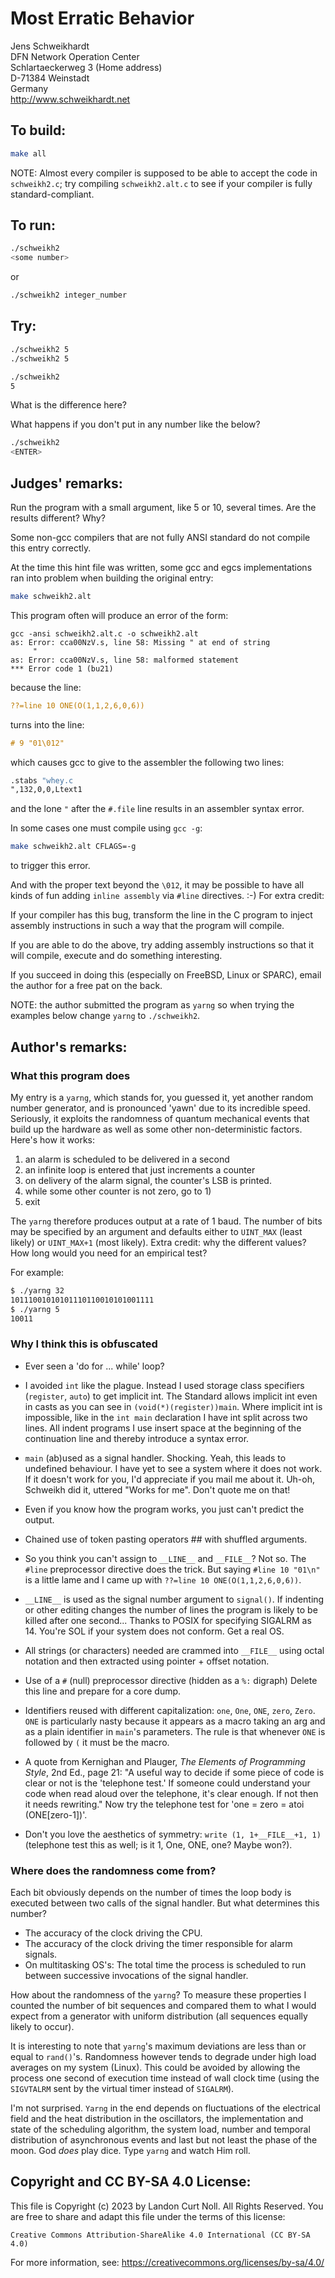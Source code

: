 # Most Erratic Behavior

Jens Schweikhardt  
DFN Network Operation Center  
Schlartaeckerweg 3 (Home address)  
D-71384 Weinstadt  
Germany  
<http://www.schweikhardt.net>  


## To build:

```sh
make all
```

NOTE: Almost every compiler is supposed to be able to accept the code in
`schweikh2.c`; try compiling `schweikh2.alt.c` to see if your compiler
is fully standard-compliant.

## To run:


```sh
./schweikh2
<some number> 
```

or

```sh
./schweikh2 integer_number
```

## Try:

```sh
./schweikh2 5
./schweikh2 5

./schweikh2
5
```

What is the difference here?

What happens if you don't put in any number like the below?

```sh
./schweikh2
<ENTER>
```


## Judges' remarks:

Run the program with a small argument, like 5 or 10, several times.  Are the
results different? Why?

Some non-gcc compilers that are not fully ANSI standard do not compile this
entry correctly.

At the time this hint file was written, some gcc and egcs implementations ran
into problem when building the original entry:

```sh
make schweikh2.alt
```

This program often will produce an error of the form:

```
gcc -ansi schweikh2.alt.c -o schweikh2.alt
as: Error: cca00NzV.s, line 58: Missing " at end of string
     "
as: Error: cca00NzV.s, line 58: malformed statement
*** Error code 1 (bu21)
```

because the line:

```c
??=line 10 ONE(O(1,1,2,6,0,6))
```

turns into the line:

```c
# 9 "01\012"

```

which causes gcc to give to the assembler the following two lines:

```asm
.stabs "whey.c
",132,0,0,Ltext1
```

and the lone `"` after the `#.file` line results in an assembler syntax error.

In some cases one must compile using `gcc -g`:

```sh
make schweikh2.alt CFLAGS=-g
```

to trigger this error.

And with the proper text beyond the `\012`, it may be possible to have
all kinds of fun adding `inline assembly` via `#line` directives.  :-)
For extra credit:

If your compiler has this bug, transform the line in the C
program to inject assembly instructions in such a way that
the program will compile.

If you are able to do the above, try adding assembly instructions
so that it will compile, execute and do something interesting.

If you succeed in doing this (especially on FreeBSD, Linux or SPARC),
email the author for a free pat on the back.

NOTE: the author submitted the program as `yarng` so when trying the examples
below change `yarng` to `./schweikh2`.

## Author's remarks:

### What this program does

My entry is a `yarng`, which stands for, you guessed it, yet another
random number generator, and is pronounced 'yawn' due to its
incredible speed.  Seriously, it exploits the randomness of quantum
mechanical events that build up the hardware as well as some other
non-deterministic factors.  Here's how it works:

1. an alarm is scheduled to be delivered in a second
2. an infinite loop is entered that just increments a counter
3. on delivery of the alarm signal, the counter's LSB is printed.
4. while some other counter is not zero, go to 1)
5. exit

The `yarng` therefore produces output at a rate of 1 baud. The number of
bits may be specified by an argument and defaults either to `UINT_MAX`
(least likely) or `UINT_MAX+1` (most likely). Extra credit: why the
different values? How long would you need for an empirical test?

For example:

```sh
$ ./yarng 32
10111001010101110110010101001111
$ ./yarng 5
10011
```

### Why I think this is obfuscated

- Ever seen a 'do for ... while' loop?

- I avoided `int` like the plague. Instead I used storage class specifiers
(`register`, `auto`) to get implicit int. The Standard allows implicit int even in
casts as you can see in `(void(*)(register))main`. Where implicit int is
impossible, like in the `int main` declaration I have int split across two
lines. All indent programs I use insert space at the beginning of the
continuation line and thereby introduce a syntax error.

- `main` (ab)used as a signal handler. Shocking. Yeah, this leads to undefined
behaviour. I have yet to see a system where it does not work. If it doesn't work
for you, I'd appreciate if you mail me about it.  Uh-oh, Schweikh did it,
uttered "Works for me". Don't quote me on that!

- Even if you know how the program works, you just can't predict the output.

- Chained use of token pasting operators ## with shuffled arguments.

- So you think you can't assign to `__LINE__` and `__FILE__`? Not so. The `#line`
preprocessor directive does the trick. But saying `#line 10 "01\n"` is a little
lame and I came up with `??=line 10 ONE(O(1,1,2,6,0,6))`.

- `__LINE__` is used as the signal number argument to `signal()`. If indenting or
other editing changes the number of lines the program is likely to be killed
after one second... Thanks to POSIX for specifying SIGALRM as 14.  You're SOL if
your system does not conform. Get a real OS.

- All strings (or characters) needed are crammed into `__FILE__` using octal
notation and then extracted using pointer + offset notation.

- Use of a `#` (null) preprocessor directive (hidden as a `%:` digraph) Delete
this line and prepare for a core dump.

- Identifiers reused with different capitalization: `one`, `One`, `ONE`, `zero`,
`Zero`. `ONE` is particularly nasty because it appears as a macro taking an arg
and as a plain identifier in `main`'s parameters. The rule is that whenever
`ONE` is followed by `(` it must be the macro.

- A quote from Kernighan and Plauger, _The Elements of Programming Style_, 2nd
Ed., page 21: "A useful way to decide if some piece of code is clear or not is
the 'telephone test.' If someone could understand your code when read aloud
over the telephone, it's clear enough. If not then it needs rewriting." Now try
the telephone test for 'one = zero = atoi (ONE[zero-1])'.

- Don't you love the aesthetics of symmetry: `write (1, 1+__FILE__+1, 1)`
(telephone test this as well; is it 1, One, ONE, one? Maybe won?).

### Where does the randomness come from?

Each bit obviously depends on the number of times the loop body is
executed between two calls of the signal handler. But what determines
this number?

- The accuracy of the clock driving the CPU.
- The accuracy of the clock driving the timer responsible for alarm signals.
- On multitasking OS's: The total time the process is scheduled to run between
successive invocations of the signal handler.

How about the randomness of the `yarng`? To measure these properties I
counted the number of bit sequences and compared them to what I would
expect from a generator with uniform distribution (all sequences
equally likely to occur).

It is interesting to note that `yarng`'s maximum deviations are less
than or equal to `rand()`'s. Randomness however tends to degrade under
high load averages on my system (Linux). This could be avoided by
allowing the process one second of execution time instead of wall
clock time (using the `SIGVTALRM` sent by the virtual timer
instead of `SIGALRM`).

I'm not surprised. `Yarng` in the end depends on fluctuations of the
electrical field and the heat distribution in the oscillators, the
implementation and state of the scheduling algorithm, the system
load, number and temporal distribution of asynchronous events and
last but not least the phase of the moon. God _does_ play dice.
Type `yarng` and watch Him roll.

## Copyright and CC BY-SA 4.0 License:

This file is Copyright (c) 2023 by Landon Curt Noll.  All Rights Reserved.
You are free to share and adapt this file under the terms of this license:

    Creative Commons Attribution-ShareAlike 4.0 International (CC BY-SA 4.0)

For more information, see: https://creativecommons.org/licenses/by-sa/4.0/
